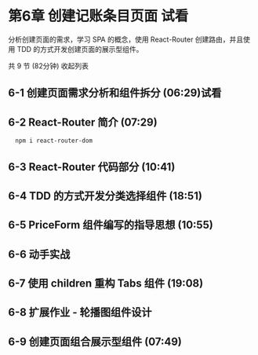 # 第6章 创建记账条目页面 试看
分析创建页面的需求，学习 SPA 的概念，使用 React-Router 创建路由，并且使用 TDD 的方式开发创建页面的展示型组件。

共 9 节 (82分钟) 收起列表

## 6-1 创建页面需求分析和组件拆分 (06:29)试看
## 6-2 React-Router 简介 (07:29)
```
  npm i react-router-dom
```
## 6-3 React-Router 代码部分 (10:41)
## 6-4 TDD 的方式开发分类选择组件 (18:51)
## 6-5 PriceForm 组件编写的指导思想 (10:55)
## 6-6 动手实战
## 6-7 使用 children 重构 Tabs 组件 (19:08)
## 6-8 扩展作业 - 轮播图组件设计
## 6-9 创建页面组合展示型组件 (07:49)